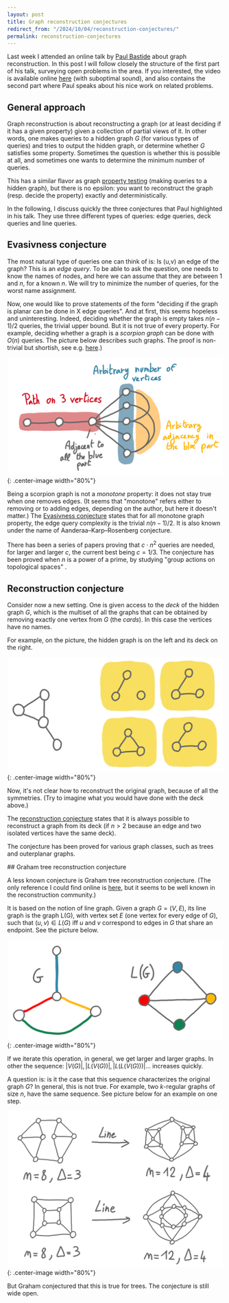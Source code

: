 ```yaml
---
layout: post
title: Graph reconstruction conjectures
redirect_from: "/2024/10/04/reconstruction-conjectures/"
permalink: reconstruction-conjectures
---
```


Last week I attended an online talk by 
[Paul Bastide](https://perso.eleves.ens-rennes.fr/people/paul.bastide/)
about graph reconstruction. In this post I will follow closely the 
structure of the first part of his talk, surveying open problems in the area. 
If you interested, the video is available online [here](https://scalelite-info.univ-lyon1.fr/playback/presentation/2.3/deb1788b716ce04af06dc1761a32ab0e724bb232-1727436820184) (with suboptimal sound), and also 
contains the second part where Paul speaks about his nice work on related problems.

## General approach

Graph reconstruction is about reconstructing a graph (or at least deciding 
if it has a given property) given a collection of partial views of it. 
In other words, one makes queries to a hidden graph $G$ 
(for various types of queries) and tries to output the hidden graph, or 
determine whether $G$ satisfies some property. Sometimes the question is 
whether this is possible at all, and sometimes one wants to determine the 
minimum number of queries. 

This has a similar flavor as graph 
[property testing](https://en.wikipedia.org/wiki/Property_testing) 
(making queries to a hidden graph), but there is no epsilon: you want to 
reconstruct the graph (resp. decide the property) exactly and 
deterministically.

In the following, I discuss quickly the three conjectures that Paul 
highlighted in his talk. They use three different types of queries: edge 
queries, deck queries and line queries.

## Evasivness conjecture

The most natural type of queries one can think of is: Is (u,v) an edge of the 
graph? This is an *edge query*. To be able to ask the question, one needs to 
know the names of nodes, and here we can assume that they are between 1 and $n$, 
for a known $n$. We will try to minimize the number of queries, for the
worst name assignment.

Now, one would like to prove statements of the form "deciding if the 
graph is planar can be done in X edge queries". 
And at first, this seems hopeless and uninteresting. Indeed, deciding whether 
the graph is empty takes $n(n-1)/2$ queries, the trivial upper bound.
But it is not true of every property. For example, deciding whether a graph 
is a *scorpion graph* can be done with $O(n)$ queries. The picture below 
describes such graphs. The proof is non-trivial but shortish, see e.g. 
[here](https://math.uchicago.edu/~may/REU2015/REUPapers/Zhao.pdf).) 

![](../assets/scorpion.png){: .center-image width="80%"}

Being a scorpion graph is not a *monotone* property: it does not stay true 
when one removes edges. (It seems that "monotone" refers either to removing 
or to adding edges, depending on the author, but here it doesn't matter.)
The [Evasivness conjecture](https://en.wikipedia.org/wiki/Aanderaa%E2%80%93Karp%E2%80%93Rosenberg_conjecture)
states that for all monotone graph property, the edge query complexity is 
the trivial $n(n-1)/2$. It is also known under the name of 
Aanderaa–Karp–Rosenberg conjecture.

There has been a series of papers proving that $c \cdot n^2$ queries are needed, 
for larger and larger $c$, the current best being $c=1/3$. The conjecture 
has been proved when 
$n$ is a power of a prime, by studying "group actions on topological spaces" . 


## Reconstruction conjecture

Consider now a new setting. One is given access to the *deck* of the hidden 
graph $G$, which is the multiset of all the graphs that can be obtained by removing 
exactly one vertex from $G$ (the *cards*). In this case the vertices have no names. 

For example, on the picture, the hidden graph is on the left and its deck 
on the right. 

![](../assets/deck.png){: .center-image width="80%"}

Now, it's not clear how to reconstruct the original graph, because of all 
the symmetries. (Try to imagine what you would have done with the deck above.)

The [reconstruction conjecture](https://en.wikipedia.org/wiki/Reconstruction_conjecture)
states that it is always possible to reconstruct a graph from its deck 
(if $n>2$ because an edge and two isolated vertices have the same deck). 

The conjecture has been proved for various graph classes, such as trees and 
outerplanar graphs.

## Graham tree reconstruction conjecture

A less known conjecture is Graham tree reconstruction conjecture. (The only 
reference I could find online is [here](https://arxiv.org/pdf/1109.0522v1), 
but it seems to be well known in the reconstruction community.)

It is based on the notion of line graph. Given a graph $G=(V,E)$, its line graph 
is the graph L(G), with vertex set $E$ (one vertex for every edge of $G$), 
such that $(u,v)\in L(G)$ iff $u$ and $v$ correspond to edges in $G$ that share 
an endpoint. See the picture below. 

![](../assets/line-graph-operation.png){: .center-image width="80%"}

If we iterate this operation, in general, we get larger and larger graphs. 
In other the sequence: $|V(G)|, |L(V(G))|, |L(L(V(G)))| ...$ increases quickly. 

A question is: is it the case that this sequence characterizes the original
graph $G$? In general, this is not true. For example, two $k$-regular graphs
of size $n$, have the same sequence. See picture below for an example on 
one step. 

![](../assets/line-regular-graphs.png){: .center-image width="80%"}

But Graham conjectured that this is true for trees. The conjecture is still 
wide open. 


 




